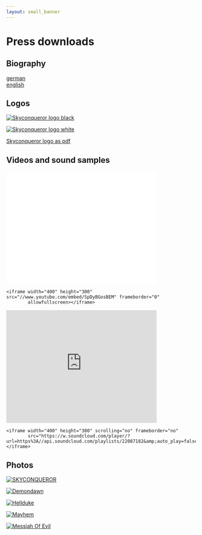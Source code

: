```yaml
---
layout: small_banner
---
```


Press downloads
===

Biography
---

[german](biographie_deutsch.pdf)  
[english](biographie_englisch.pdf)

Logos
---

[![Skyconqueror logo black](Skyconqueror_Logo_schwatt.jpg)](Skyconqueror_Logo_schwatt.jpg)

[![Skyconqueror logo white](Skyconqueror_Logo_weiss.jpg)](Skyconqueror_Logo_weiss.jpg)

[Skyconqueror logo as pdf](Skyconqueror_Logo.PDF)


Videos and sound samples
---

<iframe width="400" height="300" src="//www.youtube.com/embed/SpDyBGosBEM" frameborder="0"
        allowfullscreen></iframe>

    <iframe width="400" height="300" src="//www.youtube.com/embed/SpDyBGosBEM" frameborder="0"
            allowfullscreen></iframe>

<iframe width="400" height="300" scrolling="no" frameborder="no"
        src="https://w.soundcloud.com/player/?url=https%3A//api.soundcloud.com/playlists/22087182&amp;auto_play=false&amp;hide_related=false&amp;show_comments=true&amp;show_user=true&amp;show_reposts=false&amp;visual=true"></iframe>

    <iframe width="400" height="300" scrolling="no" frameborder="no"
            src="https://w.soundcloud.com/player/?url=https%3A//api.soundcloud.com/playlists/22087182&amp;auto_play=false&amp;hide_related=false&amp;show_comments=true&amp;show_user=true&amp;show_reposts=false&amp;visual=true"></iframe>


Photos
---

[![SKYCONQUEROR](SKYCONQUEROR.jpg)](SKYCONQUEROR.jpg)

[![Demondawn](Demondawn1.jpg)](Demondawn1.jpg)

[![Hellduke](Hellduke1.jpg)](Hellduke1.jpg)

[![Mayhem](Mayhem1.jpg)](Mayhem1.jpg)

[![Messiah Of Evil](MessiahOfEvil1.jpg)](MessiahOfEvil1.jpg)
